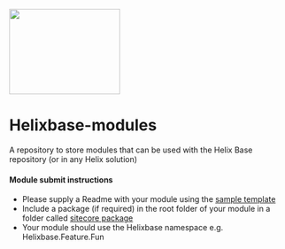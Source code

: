 <img src="https://nshackblog.files.wordpress.com/2017/02/helixbase1.png" height="154px" width="200px" /><br />
# Helixbase-modules
A repository to store modules that can be used with the Helix Base repository (or in any Helix solution)


#### Module submit instructions

* Please supply a Readme with your module using the [sample template](https://github.com/muso31/Helixbase-modules/tree/master/README_Sample.md)
* Include a package (if required) in the root folder of your module in a folder called [sitecore package](https://github.com/muso31/Helixbase-modules/tree/master/src/Feature/Redirects/sitecore%20package) 
* Your module should use the Helixbase namespace e.g. Helixbase.Feature.Fun